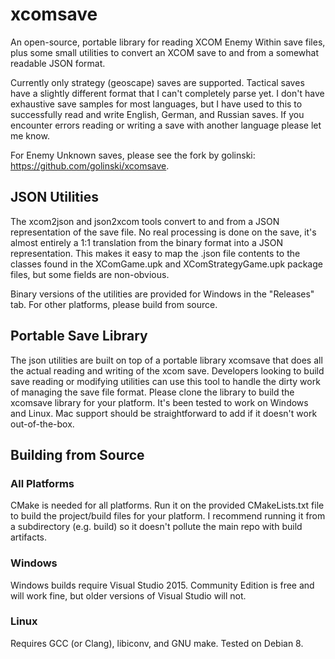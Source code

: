 # xcomsave

An open-source, portable library for reading XCOM Enemy Within save files, plus some small utilities to convert an
XCOM save to and from a somewhat readable JSON format.

Currently only strategy (geoscape) saves are supported. Tactical saves have a slightly different format that I can't
completely parse yet. I don't have exhaustive save samples for most languages, but I have used to this to successfully
read and write English, German, and Russian saves. If you encounter errors reading or writing a save with another language
please let me know.

For Enemy Unknown saves, please see the fork by golinski: https://github.com/golinski/xcomsave. 

## JSON Utilities

The xcom2json and json2xcom tools convert to and from a JSON representation of the save file. No real processing is done
on the save, it's almost entirely a 1:1 translation from the binary format into a JSON representation. This makes it 
easy to map the .json file contents to the classes found in the XComGame.upk and XComStrategyGame.upk package files,
but some fields are non-obvious.

Binary versions of the utilities are provided for Windows in the "Releases" tab. For other platforms, please build from
source.

## Portable Save Library

The json utilities are built on top of a portable library xcomsave that does all the actual reading and writing of the
xcom save. Developers looking to build save reading or modifying utilities can use this tool to handle the dirty work
of managing the save file format. Please clone the library to build the xcomsave library for your platform. It's been
tested to work on Windows and Linux. Mac support should be straightforward to add if it doesn't work out-of-the-box.

## Building from Source

### All Platforms

CMake is needed for all platforms. Run it on the provided CMakeLists.txt file to build the project/build files for your 
platform. I recommend running it from a subdirectory (e.g. build) so it doesn't pollute the main repo with build
artifacts.

### Windows

Windows builds require Visual Studio 2015. Community Edition is free and will work fine, but older versions of Visual 
Studio will not.

### Linux

Requires GCC (or Clang), libiconv, and GNU make. Tested on Debian 8.


